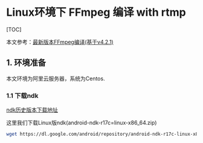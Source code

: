 # Linux环境下 FFmpeg 编译 with rtmp

[TOC]

本文参考：[最新版本FFmpeg编译(基于v4.2.1)](https://www.jianshu.com/p/212c61cac89c)

## 1. 环境准备

本文环境为阿里云服务器，系统为Centos.  

### 1.1 下载ndk

[ndk历史版本下载地址](https://developer.android.google.cn/ndk/downloads/older_releases.html)

这里我们下载Linux版ndk(android-ndk-r17c=linux-x86_64.zip)

```bash
wget https://dl.google.com/android/repository/android-ndk-r17c-linux-x86_64.zip
```


